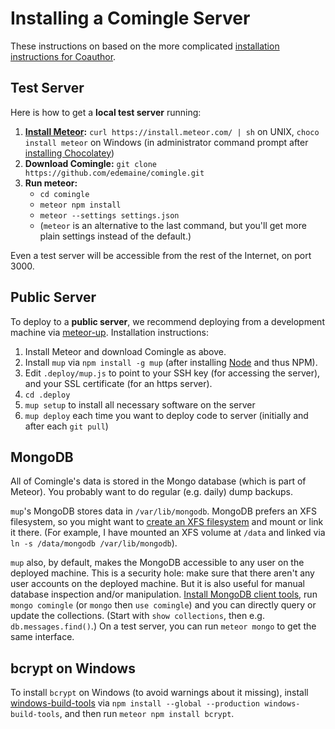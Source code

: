 # Installing a Comingle Server

These instructions on based on the more complicated
[installation instructions for Coauthor](https://github.com/edemaine/coauthor/blob/master/INSTALL.md).

## Test Server

Here is how to get a **local test server** running:

1. **[Install Meteor](https://www.meteor.com/install):**
   `curl https://install.meteor.com/ | sh` on UNIX,
   `choco install meteor` on Windows (in administrator command prompt
   after [installing Chocolatey](https://chocolatey.org/install))
2. **Download Comingle:** `git clone https://github.com/edemaine/comingle.git`
3. **Run meteor:**
   * `cd comingle`
   * `meteor npm install`
   * `meteor --settings settings.json`
   * (`meteor` is an alternative to the last command, but you'll get more
     plain settings instead of the default.)

Even a test server will be accessible from the rest of the Internet,
on port 3000.

## Public Server

To deploy to a **public server**, we recommend deploying from a development
machine via [meteor-up](https://github.com/kadirahq/meteor-up).
Installation instructions:

1. Install Meteor and download Comingle as above.
2. Install `mup` via `npm install -g mup`
   (after installing [Node](https://nodejs.org/en/) and thus NPM).
3. Edit `.deploy/mup.js` to point to your SSH key (for accessing the server),
   and your SSL certificate (for an https server).
4. `cd .deploy`
5. `mup setup` to install all necessary software on the server
6. `mup deploy` each time you want to deploy code to server
   (initially and after each `git pull`)

## MongoDB

All of Comingle's data is stored in the Mongo database
(which is part of Meteor).
You probably want to do regular (e.g. daily) dump backups.
<!--
There's a script in `.backup` that I use to dump the database,
copy to the development machine, and upload to Dropbox or other cloud storage
via [rclone](https://rclone.org/).
-->

`mup`'s MongoDB stores data in `/var/lib/mongodb`.  MongoDB prefers an XFS
filesystem, so you might want to
[create an XFS filesystem](http://ask.xmodulo.com/create-mount-xfs-file-system-linux.html)
and mount or link it there.
(For example, I have mounted an XFS volume at `/data` and linked via
`ln -s /data/mongodb /var/lib/mongodb`).

`mup` also, by default, makes the MongoDB accessible to any user on the
deployed machine.  This is a security hole: make sure that there aren't any
user accounts on the deployed machine.
But it is also useful for manual database inspection and/or manipulation.
[Install MongoDB client
tools](https://docs.mongodb.com/manual/administration/install-community/),
run `mongo comingle` (or `mongo` then `use comingle`) and you can directly
query or update the collections.  (Start with `show collections`, then
e.g. `db.messages.find()`.)
On a test server, you can run `meteor mongo` to get the same interface.

## bcrypt on Windows

To install `bcrypt` on Windows (to avoid warnings about it missing), install
[windows-build-tools](https://www.npmjs.com/package/windows-build-tools)
via `npm install --global --production windows-build-tools`, and
then run `meteor npm install bcrypt`.
